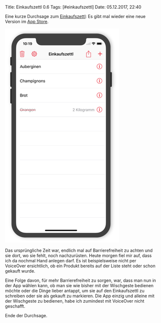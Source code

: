 Title: Einkaufszettl 0.6
Tags: [#einkaufszettl]
Date: 05.12.2017, 22:40

Eine kurze Durchsage zum [Einkaufszettl](https://bullenscheisse.de/einkaufszettl/): Es gibt mal wieder eine neue Version im [App Store](https://itunes.apple.com/de/app/einkaufszettl/id1016435355?l=de&ls=1&mt=8).

![Screenshot vom iPhone X mit dem Einkaufszettl](/img/IMG_131_Einkaufszettl_iPhone_X.png)

Das ursprüngliche Zeit war, endlich mal auf Barrierefreiheit zu achten und sie dort, wo sie fehlt, noch nachzurüsten. Heute morgen fiel mir auf, dass ich da nochmal Hand anlegen darf. Es ist beispielsweise nicht per VoiceOver ersichtlich, ob ein Produkt bereits auf der Liste steht oder schon gekauft wurde.

Eine Folge davon, für mehr Barrierefreiheit zu sorgen, war, dass man nun in der App wählen kann, ob man sie wie bisher mit der Wischgeste bedienen möchte oder die Dinge lieber antappt, um sie auf den Einkaufszettl zu schreiben oder sie als gekauft zu markieren. Die App einzig und alleine mit der Wischgeste zu bedienen, habe ich zumindest mit VoiceOver nicht geschafft.

Ende der Durchsage.